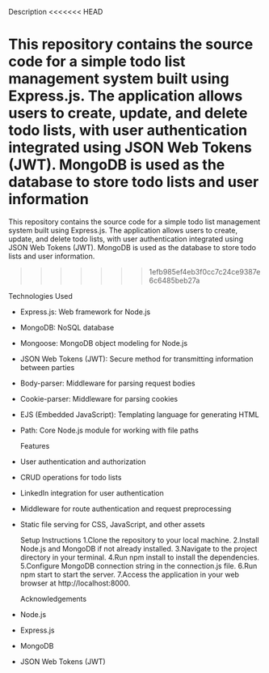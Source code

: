  Description
<<<<<<< HEAD

 This repository contains the source code for a simple todo list management system built using Express.js. The application allows users to create, update, and delete todo lists, with user authentication integrated using JSON Web Tokens (JWT). MongoDB is used as the database to store todo lists and user information
=======
 This repository contains the source code for a simple todo list management system built using Express.js. The application allows users to create, update, and delete todo lists, with user authentication integrated using JSON Web Tokens (JWT). MongoDB is used as the database to store todo lists and user information.
>>>>>>> 1efb985ef4eb3f0cc7c24ce9387e6c6485beb27a

  Technologies Used
* Express.js: Web framework for Node.js
* MongoDB: NoSQL database
* Mongoose: MongoDB object modeling for Node.js
* JSON Web Tokens (JWT): Secure method for transmitting information between parties
* Body-parser: Middleware for parsing request bodies
* Cookie-parser: Middleware for parsing cookies
* EJS (Embedded JavaScript): Templating language for generating HTML
* Path: Core Node.js module for working with file paths

  Features
* User authentication and authorization
* CRUD operations for todo lists
* LinkedIn integration for user authentication
* Middleware for route authentication and request preprocessing
* Static file serving for CSS, JavaScript, and other assets

  Setup Instructions
1.Clone the repository to your local machine.
2.Install Node.js and MongoDB if not already installed.
3.Navigate to the project directory in your terminal.
4.Run npm install to install the dependencies.
5.Configure MongoDB connection string in the connection.js file.
6.Run npm start to start the server.
7.Access the application in your web browser at http://localhost:8000.

  Acknowledgements
* Node.js
* Express.js
* MongoDB
* JSON Web Tokens (JWT)
